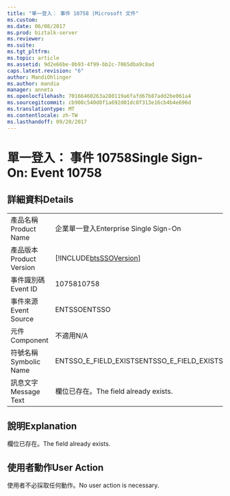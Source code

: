 ```yaml
---
title: "單一登入： 事件 10758 |Microsoft 文件"
ms.custom: 
ms.date: 06/08/2017
ms.prod: biztalk-server
ms.reviewer: 
ms.suite: 
ms.tgt_pltfrm: 
ms.topic: article
ms.assetid: 9d2e66be-0b93-4f99-bb2c-7065dba9c8ad
caps.latest.revision: "6"
author: MandiOhlinger
ms.author: mandia
manager: anneta
ms.openlocfilehash: 70166460263a280119a6fafd67b87add2be061a4
ms.sourcegitcommit: cb908c540d8f1a692d01dc8f313e16cb4b4e696d
ms.translationtype: MT
ms.contentlocale: zh-TW
ms.lasthandoff: 09/20/2017
---
```

# <a name="single-sign-on-event-10758"></a><span data-ttu-id="98d90-102">單一登入： 事件 10758</span><span class="sxs-lookup"><span data-stu-id="98d90-102">Single Sign-On: Event 10758</span></span>
## <a name="details"></a><span data-ttu-id="98d90-103">詳細資料</span><span class="sxs-lookup"><span data-stu-id="98d90-103">Details</span></span>  
  
|||  
|-|-|  
|<span data-ttu-id="98d90-104">產品名稱</span><span class="sxs-lookup"><span data-stu-id="98d90-104">Product Name</span></span>|<span data-ttu-id="98d90-105">企業單一登入</span><span class="sxs-lookup"><span data-stu-id="98d90-105">Enterprise Single Sign-On</span></span>|  
|<span data-ttu-id="98d90-106">產品版本</span><span class="sxs-lookup"><span data-stu-id="98d90-106">Product Version</span></span>|[!INCLUDE[btsSSOVersion](../includes/btsssoversion-md.md)]|  
|<span data-ttu-id="98d90-107">事件識別碼</span><span class="sxs-lookup"><span data-stu-id="98d90-107">Event ID</span></span>|<span data-ttu-id="98d90-108">10758</span><span class="sxs-lookup"><span data-stu-id="98d90-108">10758</span></span>|  
|<span data-ttu-id="98d90-109">事件來源</span><span class="sxs-lookup"><span data-stu-id="98d90-109">Event Source</span></span>|<span data-ttu-id="98d90-110">ENTSSO</span><span class="sxs-lookup"><span data-stu-id="98d90-110">ENTSSO</span></span>|  
|<span data-ttu-id="98d90-111">元件</span><span class="sxs-lookup"><span data-stu-id="98d90-111">Component</span></span>|<span data-ttu-id="98d90-112">不適用</span><span class="sxs-lookup"><span data-stu-id="98d90-112">N/A</span></span>|  
|<span data-ttu-id="98d90-113">符號名稱</span><span class="sxs-lookup"><span data-stu-id="98d90-113">Symbolic Name</span></span>|<span data-ttu-id="98d90-114">ENTSSO_E_FIELD_EXISTS</span><span class="sxs-lookup"><span data-stu-id="98d90-114">ENTSSO_E_FIELD_EXISTS</span></span>|  
|<span data-ttu-id="98d90-115">訊息文字</span><span class="sxs-lookup"><span data-stu-id="98d90-115">Message Text</span></span>|<span data-ttu-id="98d90-116">欄位已存在。</span><span class="sxs-lookup"><span data-stu-id="98d90-116">The field already exists.</span></span>|  
  
## <a name="explanation"></a><span data-ttu-id="98d90-117">說明</span><span class="sxs-lookup"><span data-stu-id="98d90-117">Explanation</span></span>  
 <span data-ttu-id="98d90-118">欄位已存在。</span><span class="sxs-lookup"><span data-stu-id="98d90-118">The field already exists.</span></span>  
  
## <a name="user-action"></a><span data-ttu-id="98d90-119">使用者動作</span><span class="sxs-lookup"><span data-stu-id="98d90-119">User Action</span></span>  
 <span data-ttu-id="98d90-120">使用者不必採取任何動作。</span><span class="sxs-lookup"><span data-stu-id="98d90-120">No user action is necessary.</span></span>